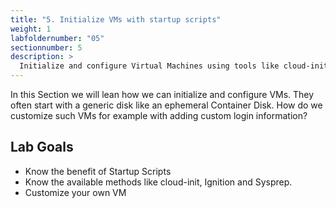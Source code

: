 ```yaml
---
title: "5. Initialize VMs with startup scripts"
weight: 1
labfoldernumber: "05"
sectionnumber: 5
description: >
  Initialize and configure Virtual Machines using tools like cloud-init, Ignition or Sysprep.
---
```


In this Section we will lean how we can initialize and configure VMs. They often start with a generic disk like an ephemeral
Container Disk. How do we customize such VMs for example with adding custom login information?


## Lab Goals

* Know the benefit of Startup Scripts
* Know the available methods like cloud-init, Ignition and Sysprep.
* Customize your own VM
